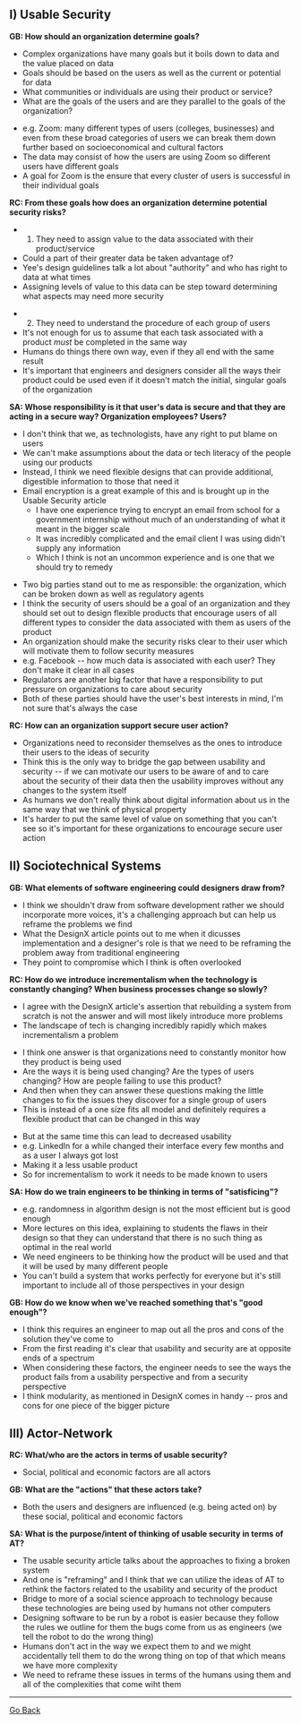 ## I) Usable Security

**GB: How should an organization determine goals?**

- Complex organizations have many goals but it boils down to data and the value placed on data
- Goals should be based on the users as well as the current or potential for data
- What communities or individuals are using their product or service?
- What are the goals of the users and are they parallel to the goals of the organization?


* e.g. Zoom: many different types of users (colleges, businesses) and even from these broad categories of users we can break them down further based on socioeconomical and cultural factors
* The data may consist of how the users are using Zoom so different users have different goals
* A goal for Zoom is the ensure that every cluster of users is successful in their individual goals


**RC: From these goals how does an organization determine potential security risks?**

- 1) They need to assign value to the data associated with their product/service
- Could a part of their greater data be taken advantage of?
- Yee's design guidelines talk a lot about "authority" and who has right to data at what times
- Assigning levels of value to this data can be step toward determining what aspects may need more security


* 2) They need to understand the procedure of each group of users 
* It's not enough for us to assume that each task associated with a product *must* be completed in the same way
* Humans do things there own way, even if they all end with the same result
* It's important that engineers and designers consider all the ways their product could be used even if it doesn't match the initial, singular goals of the organization


**SA: Whose responsibility is it that user's data is secure and that they are acting in a secure way? Organization employees? Users?**

- I don't think that we, as technologists, have any right to put blame on users
- We can't make assumptions about the data or tech literacy of the people using our products
- Instead, I think we need flexible designs that can provide additional, digestible information to those that need it 
- Email encryption is a great example of this and is brought up in the Usable Security article
    - I have one experience trying to encrypt an email from school for a government internship without much of an understanding of what it meant in the bigger scale
    - It was incredibly complicated and the email client I was using didn't supply any information
    - Which I think is not an uncommon experience and is one that we should try to remedy 


* Two big parties stand out to me as responsible: the organization, which can be broken down as well as regulatory agents
* I think the security of users should be a goal of an organization and they should set out to design flexible products that encourage users of all different types to consider the data associated with them as users of the product
* An organization should make the security risks clear to their user which will motivate them to follow security measures
* e.g. Facebook -- how much data is associated with each user? They don't make it clear in all cases
* Regulators are another big factor that have a responsibility to put pressure on organizations to care about security
* Both of these parties should have the user's best interests in mind, I'm not sure that's always the case



**RC: How can an organization support secure user action?**

- Organizations need to reconsider themselves as the ones to introduce their users to the ideas of security
- Think this is the only way to bridge the gap between usability and security -- if we can motivate our users to be aware of and to care about the security of their data then the usability improves without any changes to the system itself
- As humans we don't really think about digital information about us in the same way that we think of physical property
- It's harder to put the same level of value on something that you can't see so it's important for these organizations to encourage secure user action


## II) Sociotechnical Systems

**GB: What elements of software engineering could designers draw from?**

- I think we shouldn't draw from software development rather we should incorporate more voices, it's a challenging approach but can help us reframe the problems we find 
- What the DesignX article points out to me when it dicusses implementation and a designer's role is that we need to be reframing the problem away from traditional engineering
- They point to compromise which I think is often overlooked 


**RC: How do we introduce incrementalism when the technology is constantly changing? When business processes change so slowly?**

* I agree with the DesignX article's assertion that rebuilding a system from scratch is not the answer and will most likely introduce more problems
* The landscape of tech is changing incredibly rapidly which makes incrementalism a problem

- I think one answer is that organizations need to constantly monitor how they product is being used
- Are the ways it is being used changing? Are the types of users changing? How are people failing to use this product?
- And then when they can answer these questions making the little changes to fix the issues they discover for a single group of users
- This is instead of a one size fits all model and definitely requires a flexible product that can be changed in this way

* But at the same time this can lead to decreased usability 
* e.g. LinkedIn for a while changed their interface every few months and as a user I always got lost
* Making it a less usable product
* So for incrementalism to work it needs to be made known to users 


**SA: How do we train engineers to be thinking in terms of "satisficing"?**

* e.g. randomness in algorithm design is not the most efficient but is good enough
* More lectures on this idea, explaining to students the flaws in their design so that they can understand that there is no such thing as optimal in the real world
* We need engineers to be thinking how the product will be used and that it will be used by many different people
* You can't build a system that works perfectly for everyone but it's still important to include all of those perspectives in your design


**GB: How do we know when we've reached something that's "good enough"?**

- I think this requires an engineer to map out all the pros and cons of the solution they've come to
- From the first reading it's clear that usability and security are at opposite ends of a spectrum
- When considering these factors, the engineer needs to see the ways the product fails from a usability perspective and from a security perspective
- I think modularity, as mentioned in DesignX comes in handy -- pros and cons for one piece of the bigger picture

## III) Actor-Network

**RC: What/who are the actors in terms of usable security?**

- Social, political and economic factors are all actors


**GB: What are the "actions" that these actors take?**

- Both the users and designers are influenced (e.g. being acted on) by these social, political and economic factors


**SA: What is the purpose/intent of thinking of usable security in terms of AT?**

- The usable security article talks about the approaches to fixing a broken system
- And one is "reframing" and I think that we can utilize the ideas of AT to rethink the factors related to the usability and security of the product
- Bridge to more of a social science approach to technology because these technologies are being used by humans not other computers
- Designing software to be run by a robot is easier because they follow the rules we outline for them the bugs come from us as engineers (we tell the robot to do the wrong thing)
- Humans don't act in the way we expect them to and we might accidentally tell them to do the wrong thing on top of that which means we have more complexity
- We need to reframe these issues in terms of the humans using them and all of the complexities that come wiht them 

---

[Go Back](https://cosbeyr.github.io/Data-Dilemmas/)
